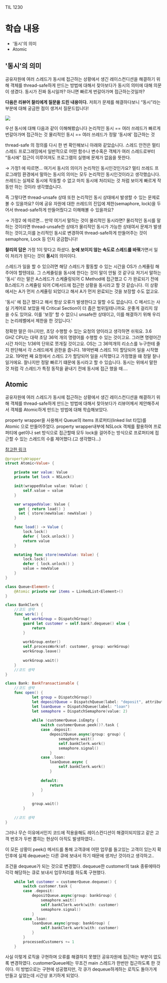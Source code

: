TIL 1230

# 학습 내용
- '동시'의 의미
- Atomic

## '동시'의 의미
공유자원에 여러 스레드가 동시에 접근하는 상황에서 생긴 레이스컨디션을 해결하기 위해 객체를 thread-safe하게 만드는 방법에 대해서 찾아보다가 동시의 의미에 대해 의문이 생겼다.
동시가 진짜 동시일까? 아니면 빠르게 번갈아가며 접근하는것일까?

**다음은 리뷰어 찰리에게 질문을 드린 내용이다.**
저희가 문제를 해결하다보니 “동시”라는 부분에 대해 궁금한 점이 생겨서 질문드립니다!

![](https://i.imgur.com/Wz7ufdI.png)


우선 동시에 대해 다음과 같이 이해해봤습니다
논리적인 동시 == 여러 쓰레드가 빠르게 번갈아가며 접근하는 것
물리적인 동시 == 여러 쓰레드가 정말 ‘동시에’ 접근하는 것 

thread-safe 의 정의를 다시 한 번 확인해보니 아래와 같았습니다.
스레드 안전은 멀티 스레드 프로그래밍에서 일반적으로 어떤 함수나 변수혹은 객체가 여러 스레드로부터 “동시에” 접근이 이루어져도 프로그램의 실행에 문제가 없음을 뜻한다.

→ 가정1 에 따르면... 여기서 동시의 의미가 논리적인 동시인것인가요?
멀티 쓰레드 프로그래밍 환경에서 말하는 동시의 의미는 모두 논리적인 동시인것이라고 생각했습니다. 쓰레드는 실제로 동시에 작동할 수 없고 마치 동시에 처리되는 것 처럼 보이게 빠르게 작동만 하는 것이라 생각했습니다. 

 즉 그렇다면 thread-unsafe 상태 또한 논리적인 동시 상태에서 발생할 수 있는 문제로 볼 수 있을까요? 이에 공유 자원에 대한 쓰레드의 진입에 제한(semaphore, lock)을 두어서 thread-safe하게 만들어줬다고 이해해볼 수 있을까요?

→ 가정2 에 따르면... 만약 여기서 말하는 것이 물리적인 동시라면?
물리적인 동시를 말하는 것이라면 thread-unsafe한 상태가 물리적인 동시가 가능한 상태여서 문제가 발생하는 것이고,이를 논리적인 동시로 변경하여 thread-safe하게 만들어주는 것이 semaphore, Lock 등 인지 궁금합니다!

**찰리의 답은**
가정 1이 맞다고 하셨다.
**눈에 보이지 않는 속도로 스레드를 바꿔**가면서 일이 처리가 된다는 것이 **동시**의 의미이다. 

스레드가 일을 할 수 있으려면 해당 스레드가 활동할 수 있는 시간을 OS가 스케쥴링 해주어야 할텐데요.
그 스케쥴링을 동시에 한다는 것이 말이 안될 것 같구요
저기서 말하는 '동시' 라는 말은
A스레드가 스케쥴링되어 C Method에 접근했고 C 가 완료되기 전에
B스레드가 스케쥴링 되어 C메서드에 접근한 상황을
동시라고 할 것 같습니다.
이 상황에서는 A가 먼저 스케쥴링 되었다고 해서 A가 먼저 완료되는 것을 보장할 수도 없고요. 

'동시' 에 접근 했다고 해서 항상 오류가 발생한다고 말할 수도 없습니다.
C 메서드는 사실 기계어로 보았을 때 Critical Section이 더 좁은 범위일테니까요. 운좋게 걸리지 않을 수도 있어요. 
이를 '보장' 할 수 없으니 unsafe한 상태이고, 이를 해결하기 위해 우리는 논리레벨에서 제한을 한 것입니다.'

정확한 말은 아니지만, 초당 수행할 수 있는 요청의 양이라고 생각하면 쉬워요. 3.6 GHZ CPU는 대략 초당 36억 개의 명령어를 수행할 수 있는 것이고요.
그러면 명령어간 시간 차이는 1/36억 단위로 쪼개질 것이고요.
OS는 그 36억개의 리소스를 누구한테 줄지 판단해서 각 스레드에게 권한을 줍니다.
18억번째 스레드 1이 할당되어 일을 시작했고요. 19억번 째 요청에서 스레드 2가 할당되어 일을 시작했다고 가정했을 떄
정말 찰나일거에요.
찰나지만 정말 빠르기 떄문에 동시라고 할 수 있습니다.
동시는 위에서 말한 것 처럼 각 스레드가 특정 동작을 끝내기 전에 동시에 접근 했을 때....

## Atomic
공유자원에 여러 스레드가 동시에 접근하는 상황에서 생긴 레이스컨디션을 해결하기 위해 객체를 thread-safe하게 만드는 방법에 대해서 찾아보다가 리뷰어께서 제안해주셔서 객체를 Atomic하게 만드는 방법에 대해 학습해보았다.

property wrapper을 사용해서 Queue의 items 프로퍼티(linked list 타입)를 Atomic 으로 만들어주었다. property wrapper내부에 NSLock 객체를 활용하여 프로퍼티에 get이나 set 방식으로 접근할때 모두 lock을 걸어주는 방식으로 프로퍼티에 접근할 수 있는 스레드의 수를 제어했다.(고 생각했다...)

[참고한 링크](https://www.onswiftwings.com/posts/atomic-property-wrapper/)

```swift
@propertyWrapper
struct Atomic<Value> {

    private var value: Value
    private let lock = NSLock()

    init(wrappedValue value: Value) {
        self.value = value
    }

    var wrappedValue: Value {
      get { return load() }
      set { store(newValue: newValue) }
    }

    func load() -> Value {
        lock.lock()
        defer { lock.unlock() }
        return value
    }

    mutating func store(newValue: Value) {
        lock.lock()
        defer { lock.unlock() }
        value = newValue
    }
}

class Queue<Element> {
    @Atomic private var items = LinkedList<Element>()
}
```
```swift
class BankClerk {
    //코드 생략
    func work() {
        let workGroup = DispatchGroup()
        guard let customer = self.bank?.dequeue() else {
            return
        }
        
        workGroup.enter()
        self.processWork(of: customer, group: workGroup)
        workGroup.leave()
        
        workGroup.wait()
    }
    //코드 생략
}
```

```swift
class Bank: BankTransactionable {
    //코드 생략
    func open() {
            let group = DispatchGroup()
            let depositQueue = DispatchQueue(label: "deposit", attributes: .concurrent)
            let loanQueue = DispatchQueue(label: "loan")
            let semaphore = DispatchSemaphore(value: 2)
            
            while !customerQueue.isEmpty {
                switch customerQueue.peek()?.task {
                case .deposit:
                    depositQueue.async(group: group) {
                        semaphore.wait()
                        self.bankClerk.work()
                        semaphore.signal()
                    }
                case .loan:
                    loanQueue.async {
                        self.bankClerk.work()
                    }
                    
                default:
                    return
                }
            }
            
            group.wait()
        }
    
    //코드 생략
}
```

그러나 무슨 이유에서인지 코드에 적용을해도 레이스컨디션이 해결이되지않고 같은 고객 번호가 두번 뽑히는 현상이 아직도 발생하였다.. 

이 모든 상황이 peek() 메서드를 통해 고객큐에 어떤 업무를 들고있는 고객이 있는지 확인후에 실제 dequeue는 다른 큐에 보내서 하기 때문에 생겨난 것이라고 생각하고.. 

조건을 dequeue가 되는 것으로 변경했다. 
dequeue한 customer의 task 종류에따라 각각 해당하는 큐로 보내서 업무처리를 하도록 구현했다. 
```swift
    while let customer = customerQueue.dequeue() {
        switch customer.task {
        case .deposit:
            depositQueue.async(group: bankGroup) {
                semaphore.wait()
                self.bankClerk.work(with: customer)
                semaphore.signal()
            }
        case .loan:
            loanQueue.async(group: bankGroup) {
                self.bankClerk.work(with: customer)
            }
        }
        processedCustomers += 1
    }
```

사실 이렇게 로직을 구현하며 오류를 해결하지 못했던 공유자원에 접근하는 부분이 없도록 변경하였다. customerQueue에는 무조건 main 스레드가 한번만 접근하도록 한 것이다.
이 방법으로는 구현에 성공했지만, 각 큐가 dequeue하게하는 로직도 돌아가게 만들고 싶었는데 시간상 포기하게 되었다. 
